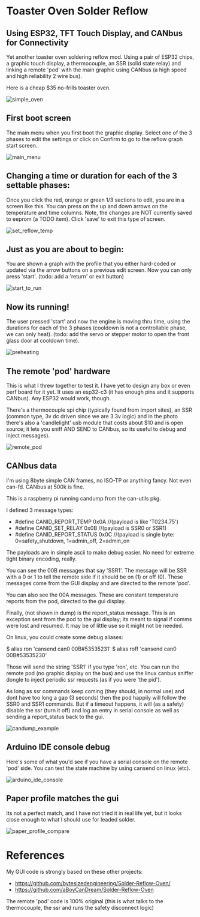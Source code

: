 # Toaster Oven Solder Reflow

## Using ESP32, TFT Touch Display, and CANbus for Connectivity

Yet another toaster oven soldering reflow mod.  Using a pair of ESP32 chips, a graphic touch display, a thermocouple, an SSR (solid state relay) and linking a remote 'pod' with the main graphic using CANbus (a high speed and high reliability 2 wire bus).

Here is a cheap $35 no-frills toaster oven.

![simple_oven](photos/cheap_toaster_oven.jpg)



## First boot screen

The main menu when you first boot the graphic display.  Select one of the 3 phases to edit the settings or click on Confirm to go to the reflow graph start screen..

![main_menu](photos/main_menu.jpg)


## Changing a time or duration for each of the 3 settable phases:

Once you click the red, orange or green 1/3 sections to edit, you are in a screen like this.  You can press on the up and down arrows on the temperature and time columns.  Note, the changes are NOT currently saved to eeprom (a TODO item).  Click 'save' to exit this type of screen.


![set_reflow_temp](photos/set_reflow_temp.jpg)


## Just as you are about to begin:

You are shown a graph with the profile that you either hard-coded or updated via the arrow buttons on a previous edit screen.  Now you can only press 'start'.  (todo: add a 'return' or exit button)

![start_to_run](photos/start_to_run_screen.jpg)


## Now its running!

The user pressed 'start' and now the engine is moving thru time, using the durations for each of the 3 phases (cooldown is not a controllable phase, we can only heat).  (todo: add the servo or stepper motor to open the front glass door at cooldown time).

![preheating](photos/preheating.jpg)


## The remote 'pod' hardware

This is what I threw together to test it.  I have yet to design any box or even perf board for it yet.  It uses an esp32-c3 (it has enough pins and it supports CANbus).  Any ESP32 would work, though.

There's a thermocouple spi chip (typically found from import sites), an SSR (common type, 3v dc driven since we are 3.3v logic) and in the photo there's also a 'candlelight' usb module that costs about $10 and is open source; it lets you sniff AND SEND to CANbus, so its useful to debug and inject messages).


![remote_pod](photos/pod-remote-tcouple-ssr.jpg)



## CANbus data

I'm using 8byte simple CAN frames, no ISO-TP or anything fancy.  Not even can-fd.  CANbus at 500k is fine.

This is a raspberry pi running candump from the can-utils pkg.

I defined 3 message types:

* #define CANID_REPORT_TEMP       0x0A  //(payload is like 'T0234.75')
* #define CANID_SET_RELAY         0x0B  //(payload is SSR0 or SSR1)
* #define CANID_REPORT_STATUS     0x0C  //(payload is single byte: 0=safety_shutdown, 1=admin_off, 2=admin_on

The payloads are in simple ascii to make debug easier.  No need for extreme tight binary encoding, really.

You can see the 00B messages that say 'SSR1'.  The message will be SSR with a 0 or 1 to tell the remote side if it should be on (1) or off (0).  These messages come from the GUI display and are directed to the remote 'pod'.

You can also see the 00A messages.  These are constant temperature reports from the pod, directed to the gui display.

Finally, (not shown in dump) is the report_status message.  This is an exception sent from the pod to the gui display; its meant to signal if comms were lost and resumed.  It may be of little use so it might not be needed.


On linux, you could create some debug aliases:

  $ alias ron  'cansend can0 00B#53535231'
  $ alias roff 'cansend can0 00B#53535230'
  
Those will send the string 'SSR1' if you type 'ron', etc.  You can run the remote pod (no graphic display on the bus) and use the linux canbus sniffer dongle to inject periodic ssr requests (as if you were 'the pid').

As long as ssr commands keep coming (they should, in normal use) and dont have too long a gap (3 seconds) then the pod happily will follow the SSR0 and SSR1 commands.  But if a timeout happens, it will (as a safety) disable the ssr (turn it off) and log an entry in serial console as well as sending a report_status back to the gui.


![candump_example](photos/candump-example.png)


## Arduino IDE console debug

Here's some of what you'd see if you have a serial console on the remote 'pod' side.  You can test the state machine by using cansend on linux (etc).


![arduino_ide_console](photos/arduino-ide-console.png)


## Paper profile matches the gui

Its not a perfect match, and I have not tried it in real life yet, but it looks close enough to what I should use for leaded solder.

![paper_profile_compare](photos/profile_compare.jpg)




# References

My GUI code is strongly based on these other projects:

* https://github.com/bytesizedengineering/Solder-Reflow-Oven/
* https://github.com/aBoyCanDream/Solder-Reflow-Oven

The remote 'pod' code is 100% original (this is what talks to the thermocouple, the ssr and runs the safety disconnect logic)
